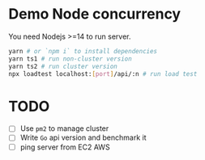 # Demo Node concurrency

You need Nodejs >=14 to run server.

```bash
yarn # or `npm i` to install dependencies
yarn ts1 # run non-cluster version
yarn ts2 # run cluster version
npx loadtest localhost:[port]/api/:n # run load test
```

# TODO

- [ ] Use `pm2` to manage cluster
- [ ] Write `Go` api version and benchmark it
- [ ] ping server from EC2 AWS

